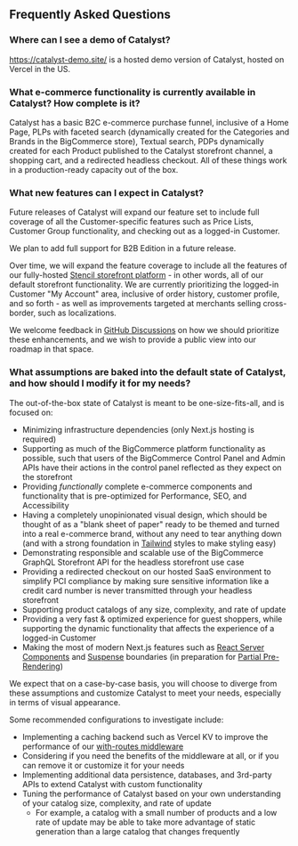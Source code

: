 ## Frequently Asked Questions

### Where can I see a demo of Catalyst?
https://catalyst-demo.site/ is a hosted demo version of Catalyst, hosted on Vercel in the US.

### What e-commerce functionality is currently available in Catalyst? How complete is it?

Catalyst has a basic B2C e-commerce purchase funnel, inclusive of a Home Page, PLPs with faceted search (dynamically created for the Categories and Brands in the BigCommerce store), Textual search, PDPs dynamically created for each Product published to the Catalyst storefront channel, a shopping cart, and a redirected headless checkout. All of these things work in a production-ready capacity out of the box.

### What new features can I expect in Catalyst?

Future releases of Catalyst will expand our feature set to include full coverage of all the Customer-specific features such as Price Lists, Customer Group functionality, and checking out as a logged-in Customer.

We plan to add full support for B2B Edition in a future release.

Over time, we will expand the feature coverage to include all the features of our fully-hosted [Stencil storefront platform](https://developer.bigcommerce.com/docs/storefront/stencil) - in other words, all of our default storefront functionality. We are currently prioritizing the logged-in Customer "My Account" area, inclusive of order history, customer profile, and so forth - as well as improvements targeted at merchants selling cross-border, such as localizations.

We welcome feedback in [GitHub Discussions](https://github.com/bigcommerce/catalyst/discussions) on how we should prioritize these enhancements, and we wish to provide a public view into our roadmap in that space.

### What assumptions are baked into the default state of Catalyst, and how should I modify it for my needs?

The out-of-the-box state of Catalyst is meant to be one-size-fits-all, and is focused on:

- Minimizing infrastructure dependencies (only Next.js hosting is required)
- Supporting as much of the BigCommerce platform functionality as possible, such that users of the BigCommerce Control Panel and Admin APIs have their actions in the control panel reflected as they expect on the storefront
- Providing _functionally_ complete e-commerce components and functionality that is pre-optimized for Performance, SEO, and Accessibility
- Having a completely unopinionated visual design, which should be thought of as a "blank sheet of paper" ready to be themed and turned into a real e-commerce brand, without any need to tear anything down (and with a strong foundation in [Tailwind](https://tailwindcss.com/) styles to make styling easy)
- Demonstrating responsible and scalable use of the BigCommerce GraphQL Storefront API for the headless storefront use case
- Providing a redirected checkout on our hosted SaaS environment to simplify PCI compliance by making sure sensitive information like a credit card number is never transmitted through your headless storefront
- Supporting product catalogs of any size, complexity, and rate of update
- Providing a very fast & optimized experience for guest shoppers, while supporting the dynamic functionality that affects the experience of a logged-in Customer
- Making the most of modern Next.js features such as [React Server Components](https://nextjs.org/docs/app/building-your-application/rendering/server-components) and [Suspense](https://react.dev/reference/react/Suspense) boundaries (in preparation for [Partial Pre-Rendering](https://nextjs.org/learn/dashboard-app/partial-prerendering))

We expect that on a case-by-case basis, you will choose to diverge from these assumptions and customize Catalyst to meet your needs, especially in terms of visual appearance.

Some recommended configurations to investigate include:

- Implementing a caching backend such as Vercel KV to improve the performance of our [with-routes middleware](/docs/middleware)
- Considering if you need the benefits of the middleware at all, or if you can remove it or customize it for your needs
- Implementing additional data persistence, databases, and 3rd-party APIs to extend Catalyst with custom functionality
- Tuning the performance of Catalyst based on your own understanding of your catalog size, complexity, and rate of update
    - For example, a catalog with a small number of products and a low rate of update may be able to take more advantage of static generation than a large catalog that changes frequently